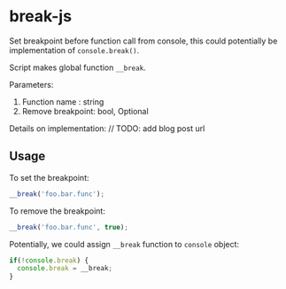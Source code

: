 break-js
========

Set breakpoint before function call from console, this could potentially be implementation of `console.break()`. 

Script makes global function `__break`.

Parameters:
1. Function name : string
2. Remove breakpoint: bool, Optional

Details on implementation:
// TODO: add blog post url

Usage
-

To set the breakpoint:
```javascript
__break('foo.bar.func');
```
To remove the breakpoint:
```javascript
__break('foo.bar.func', true);
```

Potentially, we could assign `__break` function to `console` object:
```javascript
if(!console.break) {
  console.break = __break;
}
```